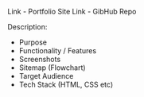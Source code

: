 






<!-- README Document Requirements -->
Link - Portfolio Site
Link - GibHub Repo

Description:
- Purpose
- Functionality / Features
- Screenshots
- Sitemap (Flowchart)
- Target Audience
- Tech Stack (HTML, CSS etc)

